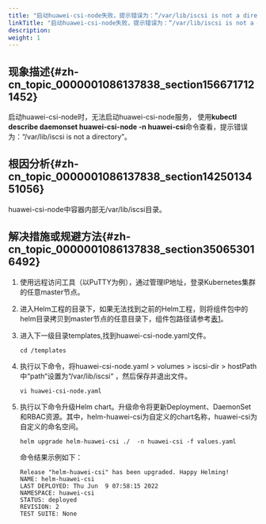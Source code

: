 ```yaml
---
title: "启动huawei-csi-node失败，提示错误为：“/var/lib/iscsi is not a directory”"
linkTitle: "启动huawei-csi-node失败，提示错误为：“/var/lib/iscsi is not a directory”"
description: 
weight: 1
---
```


## 现象描述{#zh-cn_topic_0000001086137838_section1566717121452}

启动huawei-csi-node时，无法启动huawei-csi-node服务， 使用**kubectl describe daemonset huawei-csi-node -n huawei-csi**命令查看，提示错误为：“/var/lib/iscsi is not a directory”。

## 根因分析{#zh-cn_topic_0000001086137838_section1425013451056}

huawei-csi-node中容器内部无/var/lib/iscsi目录。

## 解决措施或规避方法{#zh-cn_topic_0000001086137838_section350653016492}

1.  使用远程访问工具（以PuTTY为例），通过管理IP地址，登录Kubernetes集群的任意master节点。
2.  进入Helm工程的目录下，如果无法找到之前的Helm工程，则将组件包中的helm目录拷贝到master节点的任意目录下，组件包路径请参考[表1](/v4.5.0/installation-and-deployment/installation-preparations/downloading-the-huawei-csi-software-package#zh-cn_topic_0150885197_table17200162435412)。
3.  进入下一级目录templates,找到huawei-csi-node.yaml文件。

    ```
    cd /templates
    ```

4.  执行以下命令，将huawei-csi-node.yaml \> volumes \> iscsi-dir \> hostPath中“path“设置为“/var/lib/iscsi“  ，然后保存并退出文件。

    ```
    vi huawei-csi-node.yaml
    ```

5.  执行以下命令升级Helm chart。升级命令将更新Deployment、DaemonSet和RBAC资源。其中，helm-huawei-csi为自定义的chart名称，huawei-csi为自定义的命名空间。

    ```
    helm upgrade helm-huawei-csi ./  -n huawei-csi -f values.yaml
    ```

    命令结果示例如下：

    ```
    Release "helm-huawei-csi" has been upgraded. Happy Helming!
    NAME: helm-huawei-csi
    LAST DEPLOYED: Thu Jun  9 07:58:15 2022
    NAMESPACE: huawei-csi
    STATUS: deployed
    REVISION: 2
    TEST SUITE: None
    ```

